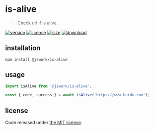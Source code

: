 # is-alive
> Check url if is alive.

[![version][version-image]][version-url]
[![license][license-image]][license-url]
[![size][size-image]][size-url]
[![download][download-image]][download-url]

## installation
```shell
npm install @jswork/is-alive
```

## usage
```js
import isAlive from '@jswork/is-alive';

const { code, success } = await isAlive('https://www.baidu.com');
```

## license
Code released under [the MIT license](https://github.com/afeiship/is-alive/blob/master/LICENSE.txt).

[version-image]: https://img.shields.io/npm/v/jswork/is-alive
[version-url]: https://npmjs.org/package/jswork/is-alive

[license-image]: https://img.shields.io/npm/l/jswork/is-alive
[license-url]: https://github.com/afeiship/is-alive/blob/master/LICENSE.txt

[size-image]: https://img.shields.io/bundlephobia/minzip/jswork/is-alive
[size-url]: https://github.com/afeiship/is-alive/blob/master/dist/is-alive.min.js

[download-image]: https://img.shields.io/npm/dm/jswork/is-alive
[download-url]: https://www.npmjs.com/package/jswork/is-alive
